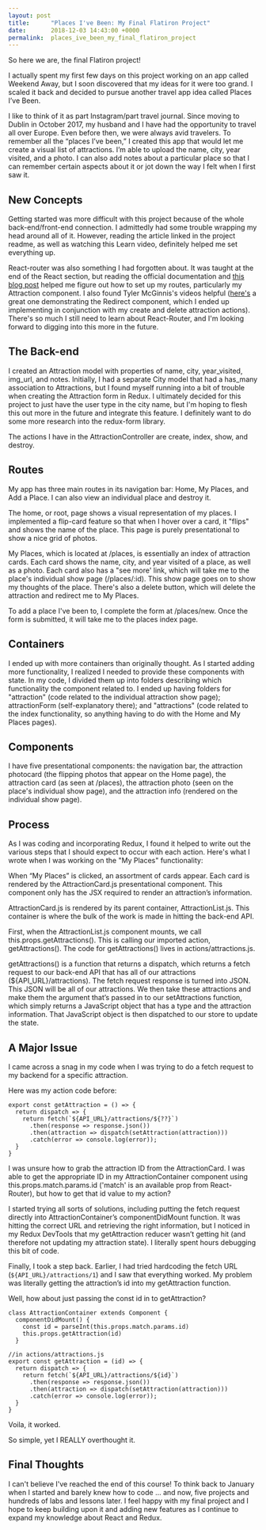 ```yaml
---
layout: post
title:      "Places I've Been: My Final Flatiron Project"
date:       2018-12-03 14:43:00 +0000
permalink:  places_ive_been_my_final_flatiron_project
---
```



So here we are, the final Flatiron project!

I actually spent my first few days on this project working on an app called Weekend Away, but I soon discovered that my ideas for it were too grand. I scaled it back and decided to pursue another travel app idea called Places I’ve Been.

I like to think of it as part Instagram/part travel journal. Since moving to Dublin in October 2017, my husband and I have had the opportunity to travel all over Europe. Even before then, we were always avid travelers. To remember all the “places I’ve been,” I created this app that would let me create a visual list of attractions. I’m able to upload the name, city, year visited, and a photo. I can also add notes about a particular place so that I can remember certain aspects about it or jot down the way I felt when I first saw it. 

## New Concepts

Getting started was more difficult with this project because of the whole back-end/front-end connection. I admittedly had some trouble wrapping my head around all of it. However, reading the article linked in the project readme, as well as watching this Learn video, definitely helped me set everything up.

React-router was also something I had forgotten about. It was taught at the end of the React section, but reading the official documentation and [this blog post](https://medium.com/@pshrmn/a-simple-react-router-v4-tutorial-7f23ff27adf) helped me figure out how to set up my routes, particularly my Attraction component. I also found Tyler McGinnis's videos helpful ([here's](https://tylermcginnis.com/react-router-programmatically-navigate/) a great one demonstrating the Redirect component, which I ended up implementing in conjunction with my create and delete attraction actions). There's so much I still need to learn about React-Router, and I'm looking forward to digging into this more in the future.


## The Back-end
I created an Attraction model with properties of name, city, year_visited, img_url, and notes. Initially, I had a separate City model that had a has_many association to Attractions, but I found myself running into a bit of trouble when creating the Attraction form in Redux. I ultimately decided for this project to just have the user type in the city name, but I'm hoping to flesh this out more in the future and integrate this feature. I definitely want to do some more research into the redux-form library. 

The actions I have in the AttractionController are create, index, show, and destroy. 

## Routes 
My app has three main routes in its navigation bar: Home, My Places, and Add a Place. I can also view an individual place and destroy it.

The home, or root, page shows a visual representation of my places. I implemented a flip-card feature so that when I hover over a card, it "flips" and shows the name of the place. This page is purely presentational to show a nice grid of photos.

My Places, which is located at /places, is essentially an index of attraction cards. Each card shows the name, city, and year visited of a place, as well as a photo. Each card also has a "see more' link, which will take me to the place's individual show page (/places/:id). This show page goes on to show my thoughts of the place. There's also a delete button, which will delete the attraction and redirect me to My Places. 

To add a place I've been to, I complete the form at /places/new. Once the form is submitted, it will take me to the places index page.

## Containers
I ended up with more containers than originally thought. As I started adding more functionality, I realized I needed to provide these components with state. In my code, I divided them up into folders describing which functionality the component related to. I ended up having folders for "attraction" (code related to the individual attraction show page); attractionForm (self-explanatory there); and "attractions" (code related to the index functionality, so anything having to do with the Home and My Places pages).

## Components
I have five presentational components: the navigation bar, the attraction photocard (the flipping photos that appear on the Home page), the attraction card (as seen at /places), the attraction photo (seen on the place's individual show page), and the attraction info (rendered on the individual show page).

## Process 
As I was coding and incorporating Redux, I found it helped to write out the various steps that I should expect to occur with each action. Here's what I wrote when I was working on the "My Places" functionality: 

When “My Places” is clicked, an assortment of cards appear. Each card is rendered by the AttractionCard.js presentational component. This component only has the JSX required to render an attraction’s information.

AttractionCard.js is rendered by its parent container, AttractionList.js. This container is where the bulk of the work is made in hitting the back-end API.

First, when the AttractionList.js component mounts, we call this.props.getAttractions(). This is calling our imported action, getAttractions(). The code for getAttractions() lives in actions/attractions.js.

getAttractions() is a function that returns a dispatch, which returns a fetch request to our back-end API that has all of our attractions (${API_URL}/attractions). The fetch request response is turned into JSON. This JSON will be all of our attractions. We then take these attractions and make them the argument that’s passed in to our setAttractions function, which simply returns a JavaScript object that has a type and the attraction information. That JavaScript object is then dispatched to our store to update the state. 

## A Major Issue

I came across a snag in my code when I was trying to do a fetch request to my backend for a specific attraction. 

Here was my action code before:

```
export const getAttraction = () => {
  return dispatch => {
    return fetch(`${API_URL}/attractions/${??}`)
      .then(response => response.json())
      .then(attraction => dispatch(setAttraction(attraction)))
      .catch(error => console.log(error));
  }
}
```

I was unsure how to grab the attraction ID from the AttractionCard. I was able to get the appropriate ID in my AttractionContainer component using this.props.match.params.id ('match' is an available prop from React-Router), but how to get that id value to my action? 

I started trying all sorts of solutions, including putting the fetch request directly into AttractionContainer’s componentDidMount function. It was hitting the correct URL and retrieving the right information, but I noticed in my Redux DevTools that my getAttraction reducer wasn’t getting hit (and therefore not updating my attraction state). I literally spent hours debugging this bit of code. 

Finally, I took a step back. Earlier, I had tried hardcoding the fetch URL (`${API_URL}/attractions/1`) and I saw that everything worked. My problem was literally getting the attraction’s id into my getAttraction function. 

Well, how about just passing the const id in to getAttraction? 

```
class AttractionContainer extends Component {
  componentDidMount() {
    const id = parseInt(this.props.match.params.id)
    this.props.getAttraction(id)
  }

//in actions/attractions.js
export const getAttraction = (id) => {
  return dispatch => {
    return fetch(`${API_URL}/attractions/${id}`)
      .then(response => response.json())
      .then(attraction => dispatch(setAttraction(attraction)))
      .catch(error => console.log(error));
  }
}	
```

Voila, it worked.

So simple, yet I REALLY overthought it. 

## Final Thoughts
I can't believe I've reached the end of this course! To think back to January when I started and barely knew how to code ... and now, five projects and hundreds of labs and lessons later. I feel happy with my final project and I hope to keep building upon it and adding new features as I continue to expand my knowledge about React and Redux. 

